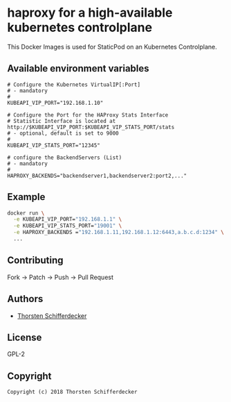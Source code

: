 # haproxy for a high-available kubernetes controlplane

This Docker Images is used for StaticPod on an Kubernetes Controlplane.

## Available environment variables

```
# Configure the Kubernetes VirtualIP[:Port]
# - mandatory
# 
KUBEAPI_VIP_PORT="192.168.1.10"

# Configure the Port for the HAProxy Stats Interface
# Statistic Interface is located at http://$KUBEAPI_VIP_PORT:$KUBEAPI_VIP_STATS_PORT/stats
# - optional, default is set to 9000
#
KUBEAPI_VIP_STATS_PORT="12345"

# configure the BackendServers (List)
# - mandatory
#
HAPROXY_BACKENDS="backendserver1,backendserver2:port2,..."
```

## Example

```bash
docker run \
  -e KUBEAPI_VIP_PORT="192.168.1.1" \
  -e KUBEAPI_VIP_STATS_PORT="19001" \
  -e HAPROXY_BACKENDS ="192.168.1.11,192.168.1.12:6443,a.b.c.d:1234" \
  ...
```

## Contributing

Fork -> Patch -> Push -> Pull Request


## Authors

* [Thorsten Schifferdecker](https://github.com/curx)


## License

GPL-2


## Copyright

```
Copyright (c) 2018 Thorsten Schifferdecker
```
